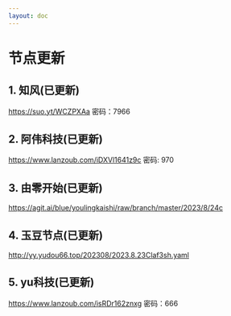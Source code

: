 ```yaml
---
layout: doc
---
```

# 节点更新

## 1. 知风(已更新)

https://suo.yt/WCZPXAa 密码：7966

## 2. 阿伟科技(已更新)

https://www.lanzoub.com/iDXVl1641z9c 密码: 970

## 3. 由零开始(已更新)

https://agit.ai/blue/youlingkaishi/raw/branch/master/2023/8/24c

## 4. 玉豆节点(已更新)

http://yy.yudou66.top/202308/2023.8.23Claf3sh.yaml

## 5. yu科技(已更新)

https://www.lanzoub.com/isRDr162znxg 密码：666
